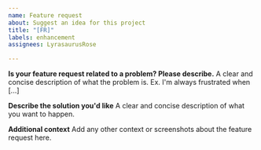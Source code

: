 ```yaml
---
name: Feature request
about: Suggest an idea for this project
title: "[FR]"
labels: enhancement
assignees: LyrasaurusRose

---
```


**Is your feature request related to a problem? Please describe.**
A clear and concise description of what the problem is. Ex. I'm always frustrated when [...]

**Describe the solution you'd like**
A clear and concise description of what you want to happen.

**Additional context**
Add any other context or screenshots about the feature request here.
